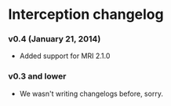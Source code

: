 Interception changelog
======================

### v0.4 (January 21, 2014)

* Added support for MRI 2.1.0

### v0.3 and lower

* We wasn't writing changelogs before, sorry.
